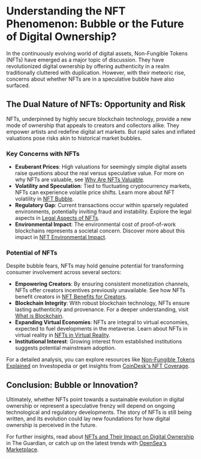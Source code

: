 # Understanding the NFT Phenomenon: Bubble or the Future of Digital Ownership?

In the continuously evolving world of digital assets, Non-Fungible Tokens (NFTs) have emerged as a major topic of discussion. They have revolutionized digital ownership by offering authenticity in a realm traditionally cluttered with duplication. However, with their meteoric rise, concerns about whether NFTs are in a speculative bubble have also surfaced.

## The Dual Nature of NFTs: Opportunity and Risk

NFTs, underpinned by highly secure blockchain technology, provide a new mode of ownership that appeals to creators and collectors alike. They empower artists and redefine digital art markets. But rapid sales and inflated valuations pose risks akin to historical market bubbles.

### Key Concerns with NFTs

- **Exuberant Prices**: High valuations for seemingly simple digital assets raise questions about the real versus speculative value. For more on why NFTs are valuable, see [Why Are NFTs Valuable](https://www.license-token.com/wiki/why-are-nf-ts-valuable).
- **Volatility and Speculation**: Tied to fluctuating cryptocurrency markets, NFTs can experience volatile price shifts. Learn more about NFT volatility in [NFT Bubble](https://www.license-token.com/wiki/nft-bubble).
- **Regulatory Gap**: Current transactions occur within sparsely regulated environments, potentially inviting fraud and instability. Explore the legal aspects in [Legal Aspects of NFTs](https://www.license-token.com/wiki/legal-aspects-of-nf-ts).
- **Environmental Impact**: The environmental cost of proof-of-work blockchains represents a societal concern. Discover more about this impact in [NFT Environmental Impact](https://www.license-token.com/wiki/nft-environmental-impact).

### Potential of NFTs

Despite bubble fears, NFTs may hold genuine potential for transforming consumer involvement across several sectors:

- **Empowering Creators**: By ensuring consistent monetization channels, NFTs offer creators incentives previously unavailable. See how NFTs benefit creators in [NFT Benefits for Creators](https://www.license-token.com/wiki/nft-benefits-for-creators).
- **Blockchain Integrity**: With robust blockchain technology, NFTs ensure lasting authenticity and provenance. For a deeper understanding, visit [What is Blockchain](https://www.license-token.com/wiki/what-is-blockchain).
- **Expanding Virtual Economies**: NFTs are integral to virtual economies, expected to fuel developments in the metaverse. Learn about NFTs in virtual reality in [NFTs in Virtual Reality](https://www.license-token.com/wiki/nf-ts-in-virtual-reality).
- **Institutional Interest**: Growing interest from established institutions suggests potential mainstream adoption.

For a detailed analysis, you can explore resources like [Non-Fungible Tokens Explained](https://www.investopedia.com/non-fungible-tokens-nft-5115211) on Investopedia or get insights from [CoinDesk's NFT Coverage](https://www.coindesk.com/tag/nfts).

## Conclusion: Bubble or Innovation?

Ultimately, whether NFTs point towards a sustainable evolution in digital ownership or represent a speculative frenzy will depend on ongoing technological and regulatory developments. The story of NFTs is still being written, and its evolution could lay new foundations for how digital ownership is perceived in the future.

For further insights, read about [NFTs and Their Impact on Digital Ownership](https://www.theguardian.com/technology/2021/mar/11/what-are-nfts-everydays-69m-sale-christies-beeple-non-fungible-token) in The Guardian, or catch up on the latest trends with [OpenSea's Marketplace](https://opensea.io/).